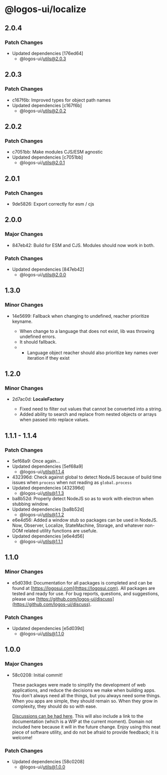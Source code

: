 # @logos-ui/localize

## 2.0.4

### Patch Changes

- Updated dependencies [176ed64]
  - @logos-ui/utils@2.0.3

## 2.0.3

### Patch Changes

- c167f6b: Improved types for object path names
- Updated dependencies [c167f6b]
  - @logos-ui/utils@2.0.2

## 2.0.2

### Patch Changes

- c7051bb: Make modules CJS/ESM agnostic
- Updated dependencies [c7051bb]
  - @logos-ui/utils@2.0.1

## 2.0.1

### Patch Changes

- 9de5826: Export correctly for esm / cjs

## 2.0.0

### Major Changes

- 847eb42: Build for ESM and CJS. Modules should now work in both.

### Patch Changes

- Updated dependencies [847eb42]
  - @logos-ui/utils@2.0.0

## 1.3.0

### Minor Changes

- 14e5699: Fallback when changing to undefined, reacher prioritize keyname.

  - When change to a language that does not exist, lib was throwing undefined errors.
  - It should fallback.
  - - Language object reacher should also prioritize key names over iteration if they exist

## 1.2.0

### Minor Changes

- 2d7ac0d: **LocaleFactory**

  - Fixed need to filter out values that cannot be converted into a string.
  - Added ability to search and replace from nested objects or arrays when passed into replace values.

## 1.1.1 - 1.1.4

### Patch Changes

- 5ef68a9: Once again...
- Updated dependencies [5ef68a9]
  - @logos-ui/utils@1.1.4
- 432396d: Check against global to detect NodeJS because of build time issues when `process` when not reading as `global.process`
- Updated dependencies [432396d]
  - @logos-ui/utils@1.1.3
- ba8b52d: Properly detect NodeJS so as to work with electron when stubbing window.
- Updated dependencies [ba8b52d]
  - @logos-ui/utils@1.1.2
- e6e4d56: Added a window stub so packages can be used in NodeJS. Now, Observer, Localize, StateMachine, Storage, and whatever non-DOM related utility functions are usefule.
- Updated dependencies [e6e4d56]
  - @logos-ui/utils@1.1.1

## 1.1.0

### Minor Changes

- e5d039d: Documentation for all packages is completed and can be found at [https://logosui.com](https://logosui.com). All packages are tested and ready for use. For bug reports, questions, and suggestions, please use [https://github.com/logos-ui/discuss](https://github.com/logos-ui/discuss).

### Patch Changes

- Updated dependencies [e5d039d]
  - @logos-ui/utils@1.1.0

## 1.0.0

### Major Changes

- 58c0208: Initial commit!

  These packages were made to simplify the development of web applications, and reduce the decisions we make when building apps. You don't always need all the things, but you always need some things. When you apps are simple, they should remain so. When they grow in complexity, they should do so with ease.

  [Discussions can be had here](https://github.com/logos-ui/discuss). This will also include a link to the documentation (which is a WIP at the current moment). Domain not included here because it will in the future change. Enjoy using this neat piece of software utility, and do not be afraid to provide feedback; it is welcome!

### Patch Changes

- Updated dependencies [58c0208]
  - @logos-ui/utils@1.0.0
